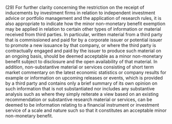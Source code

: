 (29) For further clarity concerning the restriction on the receipt of inducements by investment firms in relation to independent investment advice or portfolio management and the application of research rules, it is also appropriate to indicate how the minor non-monetary benefit exemption may be applied in relation to certain other types of information or material received from third parties. In particular, written material from a third party that is commissioned and paid for by a corporate issuer or potential issuer to promote a new issuance by that company, or where the third party is contractually engaged and paid by the issuer to produce such material on an ongoing basis, should be deemed acceptable as a minor non-monetary benefit subject to disclosure and the open availability of that material. In addition, non-substantive material or services consisting of short term market commentary on the latest economic statistics or company results for example or information on upcoming releases or events, which is provided by a third party and contains only a brief summary of its own opinion on such information that is not substantiated nor includes any substantive analysis such as where they simply reiterate a view based on an existing recommendation or substantive research material or services, can be deemed to be information relating to a financial instrument or investment service of a scale and nature such so that it constitutes an acceptable minor non-monetary benefit.